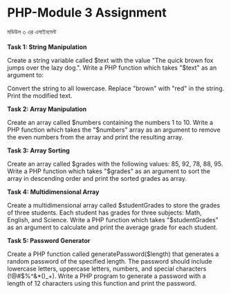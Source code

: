 # PHP-Module 3 Assignment

মডিউল ৩ এর এসাইনমেন্ট<br><br>
<b>Task 1: String Manipulation</b>

Create a string variable called $text with the value "The quick brown fox jumps over the lazy dog.". Write a PHP function which takes "$text" as an argument to:

Convert the string to all lowercase.
Replace "brown" with "red" in the string.
Print the modified text.


<b>Task 2: Array Manipulation</b>

Create an array called $numbers containing the numbers 1 to 10. Write a PHP function which takes the "$numbers" array as an argument to remove the even numbers from the array and print the resulting array.


<b>Task 3: Array Sorting</b>  

Create an array called $grades with the following values: 85, 92, 78, 88, 95. Write a PHP function which takes "$grades" as an argument to sort the array in descending order and print the sorted grades as array.


<b>Task 4: Multidimensional Array</b>

Create a multidimensional array called $studentGrades to store the grades of three students. Each student has grades for three subjects: Math, English, and Science. Write a PHP function which takes "$studentGrades" as an argument to calculate and print the average grade for each student. 


<b>Task 5: Password Generator</b>

Create a PHP function called generatePassword($length) that generates a random password of the specified length. The password should include lowercase letters, uppercase letters, numbers, and special characters (!@#$%^&*()_+). Write a PHP program to generate a password with a length of 12 characters using this function and print the password.
